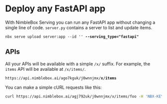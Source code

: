 # Deploy any FastAPI app

With NimbleBox Serving you can run any FastAPI app without changing a single line of code. `server.py` contains a server to list and update items.

<pre><code>nbx serve upload server:app --id '<serving_id>' <b>--serving_type="fastapi"</b></code></pre>

## APIs

All your APIs will be available with a simple `/x/` suffix. For example, the `items` API will be available at `/x/items/`.

<pre><code>https://api.nimblebox.ai/ago7kguk/j0wnnjmx/<b>x/items</b></code></pre>

You can make a simple cURL requests like this:

```bash
curl https://api.nimblebox.ai/agj792uk/j0wnnjmx/x/items/foo -H 'NBX-KEY: <your-key>'
```
